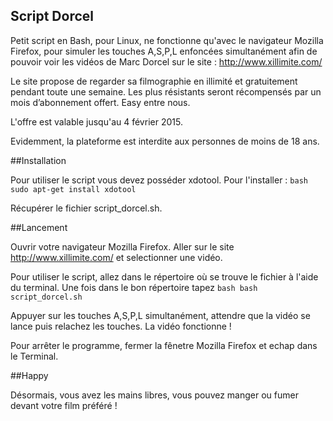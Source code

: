 ## Script Dorcel

Petit script en Bash, pour Linux, ne fonctionne qu'avec le navigateur Mozilla Firefox, pour simuler les touches A,S,P,L enfoncées simultanément afin de pouvoir voir les vidéos de Marc Dorcel sur le site : http://www.xillimite.com/

Le site propose de regarder sa filmographie en illimité et gratuitement pendant toute une semaine. Les plus résistants seront récompensés par un mois d’abonnement offert. Easy entre nous.

L'offre est valable jusqu'au 4 février 2015.

Evidemment, la plateforme est interdite aux personnes de moins de 18 ans.

##Installation

Pour utiliser le script vous devez posséder xdotool. Pour l'installer : ```bash sudo apt-get install xdotool ```

Récupérer le fichier script_dorcel.sh.

##Lancement

Ouvrir votre navigateur Mozilla Firefox. Aller sur le site http://www.xillimite.com/ et selectionner une vidéo.

Pour utiliser le script, allez dans le répertoire où se trouve le fichier à l'aide du terminal. Une fois dans le bon répertoire tapez ```bash bash script_dorcel.sh```

Appuyer sur les touches A,S,P,L simultanément, attendre que la vidéo se lance puis relachez les touches. La vidéo fonctionne !

Pour arrêter le programme, fermer la fênetre Mozilla Firefox et echap dans le Terminal.

##Happy

Désormais, vous avez les mains libres, vous pouvez manger ou fumer devant votre film préféré !
